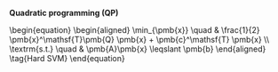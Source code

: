 **Quadratic programming (QP)**



\begin{equation}
\begin{aligned}
\min_{\pmb{x}} \quad & \frac{1}{2} \pmb{x}^\mathsf{T}\pmb{Q} \pmb{x} + \pmb{c}^\mathsf{T} \pmb{x} \\\\
\textrm{s.t.} \quad & \pmb{A}\pmb{x} \leqslant \pmb{b}
\end{aligned}
\tag{Hard SVM}
\end{equation}